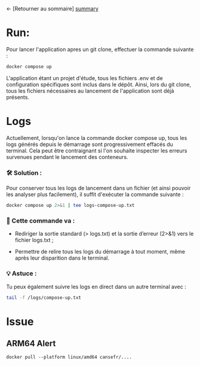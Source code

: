 ← [Retourner au sommaire] [summary]

# Run:

Pour lancer l'application apres un git clone, effectuer la commande suivante :

```zsh
docker compose up
```
L'application étant un projet d'étude, tous les fichiers .env et de configuration spécifiques sont inclus dans le dépôt. Ainsi, lors du git clone, tous les fichiers nécessaires au lancement de l'application sont déjà présents.


# Logs

Actuellement, lorsqu'on lance la commande docker compose up, tous les logs générés depuis le démarrage sont progressivement effacés du terminal. Cela peut être contraignant si l'on souhaite inspecter les erreurs survenues pendant le lancement des conteneurs.

### 🛠️ Solution :

Pour conserver tous les logs de lancement dans un fichier (et ainsi pouvoir les analyser plus facilement), il suffit d'exécuter la commande suivante :

```zsh
docker compose up 2>&1 | tee logs-compose-up.txt
```

### 📂 Cette commande va :

- Rediriger la sortie standard (> logs.txt) et la sortie d’erreur (2>&1) vers le fichier logs.txt ;

- Permettre de relire tous les logs du démarrage à tout moment, même après leur disparition dans le terminal.

### 💡 Astuce :
Tu peux également suivre les logs en direct dans un autre terminal avec :

```zsh
tail -f /logs/compose-up.txt
```

# Issue

## ARM64 Alert

```
docker pull --platform linux/amd64 cansefr/....
```


[summary]: ../README.md
